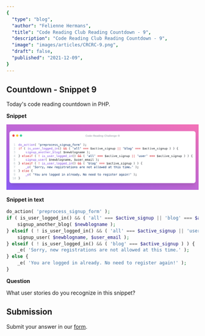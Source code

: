 ```yaml
---
{
  "type": "blog",
  "author": "Felienne Hermans",
  "title": "Code Reading Club Reading Countdown - 9",
  "description": "Code Reading Club Reading Countdown - 9",
  "image": "images/articles/CRCRC-9.png",
  "draft": false,
  "published": "2021-12-09",
}
---
```




## Countdown - Snippet 9

Today's code reading countdown in PHP.

**Snippet**

![CRCRC-9](/images/articles/CRCRC-9.png)

**Snippet in text**

```php
do_action( 'preprocess_signup_form' );
if ( is_user_logged_in() && ( 'all' === $active_signup || 'blog' === $active_signup ) ) {
    signup_another_blog( $newblogname );
} elseif ( ! is_user_logged_in() && ( 'all' === $active_signup || 'user' === $active_signup ) ) {
    signup_user( $newblogname, $user_email );
} elseif ( ! is_user_logged_in() && ( 'blog' === $active_signup ) ) {
    _e( 'Sorry, new registrations are not allowed at this time.' );
} else {
    _e( 'You are logged in already. No need to register again!' );
}
```

**Question**

What user stories do you recognize in this snippet?

## Submission

Submit your answer in our [form](https://forms.gle/241ak21gMu1fRada6).
